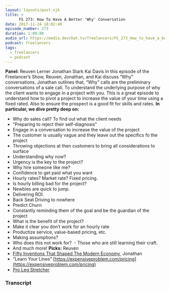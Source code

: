 ```yaml
---
layout: layouts/post.njk
title: >
      FS 273: How To Have A Better 'Why' Conversation
date: 2017-11-24 18:02:49
episode_number: 273
duration: 1:09:08
audio_url: https://media.devchat.tv/freelancers/FS_273_How_to_have_a_better_'why'_conversation.mp3
podcast: freelancers
tags: 
  - freelancers
  - podcast
---
```


 **Panel:** Reuven Lerner Jonathan Stark Kai Davis In this episode of the Freelancer’s Show, Reuven, Jonathan, and Kai discuss “Why” conversations. Jonathan outlines that, “Why” calls are the preliminary conversations of a sale call. To understand the underlying purpose of why the client wants to engage in a project with you. This is a great episode to understand how to pivot a project to increase the value of your time using a fixed rated. Also to ensure the prospect is a good fit for skills and rates. **In particular, we dive pretty deep on:**
- Why do sales call? To find out what the client needs
- “Preparing to reject their self-diagnosis”
- Engage in a conversation to increase the value of the project
- The customer is usually vague and they leave out the specifics fo the project
- Throwing objections at then customers to bring all considerations to surface
- Understanding why now?
- Urgency is the key to the project?
- Why hire someone like me?
- Confidence to get paid what you want
- Hourly rates? Market rate? Fixed pricing.
- Is hourly billing bad for the project?
- Newbies are quick to jump.
- Delivering ROI.
- Back Seat Driving to nowhere
- Predict Churn
- Constantly reminding them of the goal and be the guardian of the project
- What is the benefit of the project?
- Make it clear you don’t work for an hourly rate
- Productize service, value-based pricing, etc.
- Making assumptions?
- Who does this not work for?&nbsp; - Those who are still learning their craft.
- And much more!
**Picks:** Reuven
- [Fifty Inventions That Shaped The Modern Economy&nbsp;](https://www.amazon.com/Fifty-Inventions-Shaped-Modern-Economy-ebook/dp/B01MXV2YGI/ref=sr_1_1?s=digital-text&ie=UTF8&qid=1511546025&sr=1-1&keywords=50+Things+That+Made+The+Modern+Economy)
Jonathan
- “Learn Your Lines” [https://expensiveproblem.com/pricing](https://expensiveproblem.com/pricing)
- [Pro Leg Stretcher](https://www.amazon.com/TMAS-Pro-Leg-Stretcher/dp/B0000CA2P5)



### Transcript

&nbsp;



